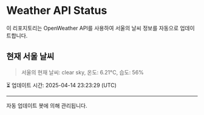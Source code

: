 
# Weather API Status

이 리포지토리는 OpenWeather API를 사용하여 서울의 날씨 정보를 자동으로 업데이트합니다.

## 현재 서울 날씨
> 서울의 현재 날씨: clear sky, 온도: 6.21°C, 습도: 56%

⏳ 업데이트 시간: 2025-04-14 23:23:29 (UTC)

---
자동 업데이트 봇에 의해 관리됩니다.
